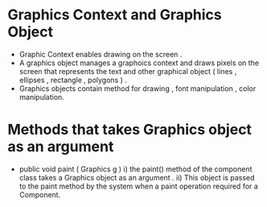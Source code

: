 
# Graphics Context and Graphics Object

- Graphic Context enables drawing on the screen .
- A graphics object manages a graphoics context and draws pixels on the screen that represents the text and other graphical object ( lines , ellipses , rectangle , polygons ) .
- Graphics objects contain method for drawing , font manipulation , color manipulation.


# Methods that takes Graphics object as an argument 

- public void paint ( Graphics g )
i) the paint() method of the component class takes a Graphics object as an argument .
ii) This object is passed to the paint method by the system when a paint operation required for a Component.
